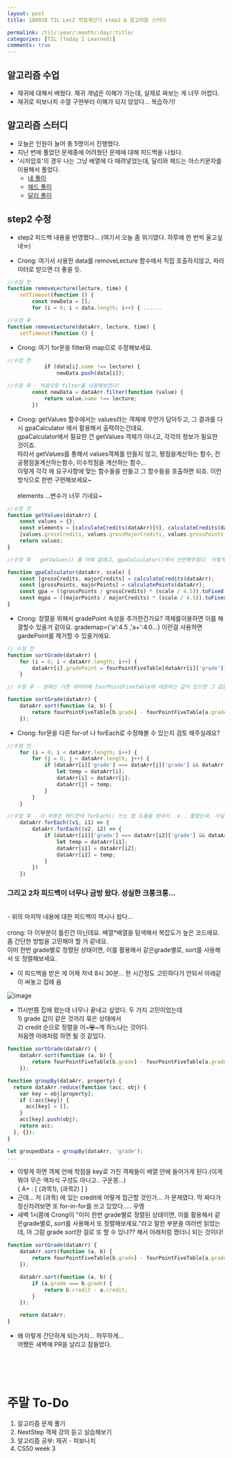 ```yaml
---
layout: post
title: 180928 TIL Lec2 학점계산기 step2 & 알고리즘 스터디

permalink: /til/:year/:month/:day/:title/
categories: [TIL (Today I Learned)]
comments: true
---
```


## 알고리즘 수업
- 재귀에 대해서 배웠다. 재귀 개념은 이해가 가는데, 실제로 짜보는 게 너무 어렵다.
- 재귀로 피보나치 수열 구현부터 이해가 되지 않았다... 복습하기! 

## 알고리즘 스터디
- 오늘은 인원이 늘어 총 5명이서 진행했다. 
- 지난 번에 풀었던 문제중에 어려웠던 문제에 대해 피드백을 나눴다. 
- '시저암호'의 경우 나는 그냥 배열에 다 때려넣었는데, 달리와 헤드는 아스키문자를 이용해서 풀었다. <br>
    - [내 풀이](https://gist.github.com/developersoom/70894f94a6e711a8ed11f9794a4dcf8b) <br>
    -  [헤드 풀이](https://gist.github.com/HTMLhead/ad066b88fed7085d28f4adc5f070141a)<br>
    - [달리 풀이](https://gist.github.com/amorfati0310/e27f175658cec604434d241bef2d4eb2)

## step2 수정
- step2 피드백 내용을 반영했다... (여기서 오늘 좀 위기였다. 하루에 한 번씩 울고싶네ㅠ)

* Crong: 여기서 사용한 data를 removeLecture 함수에서 직접 호출하지않고, 파라미터로 받으면 더 좋을 듯.

```javascript
//수정 전
function removeLecture(lecture, time) {
    setTimeout(function () {
        const newData = [];
        for (i = 0; i < data.length; i++) { ......

//수정 후
function removeLecture(dataArr, lecture, time) {
    setTimeout(function () {
```

* Crong: 여기 for문을 filter와 map으로 수정해보세요.

```javascript
//수정 전
            if (data[i].name !== lecture) {
                newData.push(data[i]);

//수정 후 - 처음으로 filter를 사용해보았다! 
        const newData = dataArr.filter(function (value) {
            return value.name !== lecture;
        })
```

* Crong: getValues 함수에서는 values라는 객체에 무언가 담아두고, 그 결과를 다시 gpaCalculator 에서 활용해서 출력하는건데요.<br> 
gpaCalculator에서 필요한 건 getValues 객체가 아니고, 각각의 정보가 필요한 것이죠.<br>
따라서 getValues를 통해서 values객체를 만들지 않고, 평점을계산하는 함수, 전공평점을계산하는함수, 이수학점을 계산하는 함수,..<br>
이렇게 각각 에 요구사항에 맞는 함수들을 만들고 그 함수들을 호출하면 되죠. 이런방식으로 한번 구현해보세요~
<br><br>
elements ...변수가 너무 기네요~

```javascript
//수정 전
function getValues(dataArr) {
    const values = {};
    const elements = [calculateCredits(dataArr)[0], calculateCredits(dataArr)[1], calculatePoints(dataArr)[0], calculatePoints(dataArr)[1], parseFloat((calculatePoints(dataArr)[0] / calculateCredits(dataArr)[0]).toFixed(2)), parseFloat((calculatePoints(dataArr)[1] / calculateCredits(dataArr)[1]).toFixed(2))];
    [values.grossCredits, values.grossMajorCredits, values.grossPoints, values.grossMajorPoints, values.gpa, values.mgpa] = elements;
    return values;
}

//수정 후 - getValues() 를 아예 없애고, gpaCalculator()에서 선언해주었다. 이렇게 해야 나중에 알아보기도 쉽고 디버깅에도 적절하다고..  확실히 변수명으로 무슨 값인지 알 수 있으니 좋다. 

function gpaCalculator(dataArr, scale) {
    const [grossCredits, majorCredits] = calculateCredits(dataArr);
    const [grossPoints, majorPoints] = calculatePoints(dataArr);
    const gpa = ((grossPoints / grossCredits) * (scale / 4.5)).toFixed(2);
    const mgpa = ((majorPoints / majorCredits) * (scale / 4.5)).toFixed(2);
}
```

* Crong: 정렬을 위해서 gradePoint 속성을 추가한건가요? 객체를이용하면 이를 해결할수 있을거 같아요.
grademap={'a':4.5 ,'a+':4.0...} 이런걸 사용하면 gardePoint를 제거할 수 있을거에요.

```javascript
// 수정 전
function sortGrade(dataArr) {
    for (i = 0; i < dataArr.length; i++) {
        dataArr[i].gradePoint = fourPointFiveTable[dataArr[i]['grade']];
    }

// 수정 후 - 원래는 기존 데이터에 fourPointFiveTable에 대응하는 값이 있으면 그 값을 gradePoint에 넣도록 했는데, 아래처럼 바로 값을 가져와서 크기 비교를 하도록 수정하였다. 

function sortGrade(dataArr) {
    dataArr.sort(function (a, b) {
        return fourPointFiveTable[b.grade] - fourPointFiveTable[a.grade];
    });
```

* Crong: for문을 다른 for-of 나 forEach로 수정해볼 수 있는지 검토 해주실래요?

```javascript
//수정 전
    for (i = 0; i < dataArr.length; i++) {
        for (j = 0; j < dataArr.length; j++) {
            if (dataArr[i]['grade'] === dataArr[j]['grade'] && dataArr[i]['credit'] > dataArr[j]['credit']) {
                let temp = dataArr[i];
                dataArr[i] = dataArr[j];
                dataArr[j] = temp;
            }
        }
    }

//수정 후 - 이 부분은 헤드한테 forEach() 쓰는 법 도움을 받아서..ㅎ.. 풀었는데, 사실 이 전이랑 복잡도가 똑같은데 굳이 이렇게 해야되나 싶었지만 해봄... 
    dataArr.forEach((v1, i1) => {
        dataArr.forEach((v2, i2) => {
            if (dataArr[i1]['grade'] === dataArr[i2]['grade'] && dataArr[i1]['credit'] > dataArr[i2]['credit']) {
                let temp = dataArr[i1];
                dataArr[i1] = dataArr[i2];
                dataArr[i2] = temp;
            }
        })
    })
```

### 그리고 2차 피드백이 너무나 금방 왔다. 성실한 크롱크롱...
<br>
- 위의 마지막 내용에 대한 피드백이 역시나 왔다... <br><br>
crong: 아 이부분이 틀린건 아닌데요. 배열*배열을 탐색해서 복잡도가 높은 코드에요.<br>
좀 간단한 방법을 고민해야 할 거 같네요.<br>
이미 한번 grade별로 정렬된 상태이면, 이를 활용해서 같은grade별로, sort를 사용해서 또 정렬해보세요.

- 이 피드백을 받은 게 어제 저녁 8시 30분... 한 시간정도 고민하다가 안되서 아래같이 써놓고 집에 옴 

![image](https://user-images.githubusercontent.com/40848630/46215968-8b47d580-c379-11e8-8619-bebe2250f3ec.png)


- 11시반쯤 집에 왔는데 너무나 끝내고 싶었다. 두 가지 고민이었는데 
<br> 1) grade 값이 같은 것끼리 묶은 상태에서 
<br> 2) credit 순으로 정렬을 어~~~떻~~~게 하느냐는 것이다.
<br> 처음엔 아래처럼 하면 될 것 같았다.

```javascript
function sortGrade(dataArr) {
    dataArr.sort(function (a, b) {
        return fourPointFiveTable[b.grade] - fourPointFiveTable[a.grade];
    });

function groupBy(dataArr, property) {
  return dataArr.reduce(function (acc, obj) {
    var key = obj[property];
    if (!acc[key]) {
      acc[key] = [];
    }
    acc[key].push(obj);
    return acc;
  }, {});
}

let groupedData = groupBy(dataArr, 'grade');
...
```

- 이렇게 하면 객체 안에 학점을 key로 가진 객체들이 배열 안에 들어가게 된다.(이게 뭐야 무슨 액자식 구성도 아니고.. 구운몽...) <br>
{ A+ : [ (과목1), (과목2) ] }
- 근데... 저 (과목) 에 있는 credit에 어떻게 접근할 것인가... 가 문제였다. 막 짜다가 정신차려보면 또 for-in-for를 쓰고 있었다..... 우엥 
- 새벽 1시쯤에 Crong이 "이미 한번 grade별로 정렬된 상태이면, 이를 활용해서 같은grade별로, sort를 사용해서 또 정렬해보세요."라고 말한 부분을 여러번 읽었는데, 아 그럼 grade sort한 걸로 또 할 수 있나?? 해서 아래처럼 짰더니 되는 것이다! 

```javascript
function sortGrade(dataArr) {
    dataArr.sort(function (a, b) {
        return fourPointFiveTable[b.grade] - fourPointFiveTable[a.grade];
    });

    dataArr.sort(function (a, b) {
        if (a.grade === b.grade) {
            return b.credit - a.credit;
        }
    });

    return dataArr;
}
```

- 왜 이렇게 간단하게 되는거지... 허무하게... <br> 어쨌든 새벽에 PR을 날리고 잠들었다.

<br>
<br>
<br>


# 주말 To-Do
1. 알고리즘 문제 풀기
2. NextStep 객체 강의 듣고 실습해보기
3. 알고리즘 공부: 재귀 - 피보나치
4. CS50 week 3
